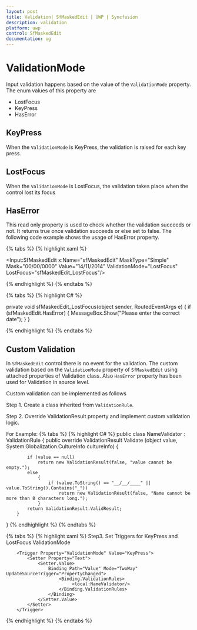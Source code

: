 ```yaml
---
layout: post
title: Validation| SfMaskedEdit | UWP | Syncfusion
description: validation
platform: uwp
control: SfMaskedEdit
documentation: ug
---
```


# ValidationMode

Input validation happens based on the value of the `ValidationMode` property. The enum values of this property are 

  * LostFocus
  * KeyPress
  * HasError

## KeyPress

When the `ValidationMode` is KeyPress, the validation is raised for each key press.

## LostFocus

When the `ValidationMode` is LostFocus, the validation takes place when the control lost its focus

## HasError

This read only property is used to check whether the validation succeeds or not. It returns true once validation succeeds or else set to false. The following code example shows the usage of HasError property.

{% tabs %}
{% highlight xaml %}

<Input:SfMaskedEdit x:Name="sfMaskedEdit" MaskType="Simple" Mask="00/00/0000" Value="14/11/2014" ValidationMode="LostFocus" LostFocus="sfMaskedEdit_LostFocus"/>

{% endhighlight %}
{% endtabs %}

{% tabs %}
{% highlight C# %}

private void sfMaskedEdit_LostFocus(object sender, RoutedEventArgs e)
{
    if (sfMaskedEdit.HasError)
    {
        MessageBox.Show("Please enter the correct date");
    }
}

{% endhighlight %}
{% endtabs %}

## Custom Validation

In `SfMaskedEdit` control there is no event for the validation. The custom validation based on the `ValidationMode` property of `SfMaskedEdit` using attached properties of Validation class. Also `HasError` property has been used for Validation in source level.

Custom validation can be implemented as follows

Step 1. Create a class inherited from `ValidationRule`.

Step 2. Override ValidationResult property and implement custom validation logic.

For Example:
{% tabs %}
{% highlight C# %}
public class NameValidator : ValidationRule
{
    public override ValidationResult Validate
	(object value, System.Globalization.CultureInfo cultureInfo)
        {

        	if (value == null)
                return new ValidationResult(false, "value cannot be empty.");
            else
            	{
                    if (value.ToString() == "__/__/____" || value.ToString().Contains("_")) 
                    	return new ValidationResult(false, "Name cannot be more than 8 characters long.");
            	}
            return ValidationResult.ValidResult;
        }
}
{% endhighlight %}
{% endtabs %}

{% tabs %}
{% highlight xaml %}
Step3. Set Triggers for KeyPress and LostFocus ValidationMode

		<Trigger Property="ValidationMode" Value="KeyPress">
            <Setter Property="Text">
                <Setter.Value>
                    Binding Path="Value" Mode="TwoWay" UpdateSourceTrigger="PropertyChanged">
                        <Binding.ValidationRules>
                             <local:NameValidator/>
                        </Binding.ValidationRules>
                    </Binding>
                </Setter.Value>
            </Setter>
        </Trigger>
        	
{% endhighlight %}
{% endtabs %}
